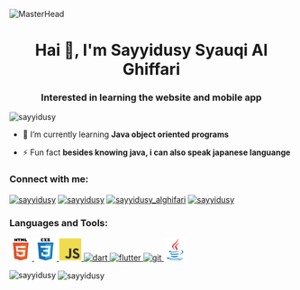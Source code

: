 ![MasterHead](https://kindyou.com/wp-content/uploads/2018/02/Beautiful-Gif-Pictures-of-Running-Cat-3.gif)
<h1 align="center">Hai 👋, I'm Sayyidusy Syauqi Al Ghiffari</h1><h3 align="center">Interested in learning the website and mobile app</h3><p align="left"> <img src="https://komarev.com/ghpvc/?username=sayyidusy&label=Profile%20views&color=0e75b6&style=flat" alt="sayyidusy" /> </p>




- 🌱  I’m currently learning **Java object oriented programs**

- ⚡ Fun fact **besides knowing java, i can also speak japanese languange**

<h3 align="left">Connect with me:</h3>
<p align="left">
<a href="https://linkedin.com/in/sayyidusy" target="blank"><img align="center" src="https://raw.githubusercontent.com/rahuldkjain/github-profile-readme-generator/master/src/images/icons/Social/linked-in-alt.svg" alt="sayyidusy" height="30" width="40" /></a>
<a href="https://fb.com/sayyidusy" target="blank"><img align="center" src="https://raw.githubusercontent.com/rahuldkjain/github-profile-readme-generator/master/src/images/icons/Social/facebook.svg" alt="sayyidusy" height="30" width="40" /></a>
<a href="https://instagram.com/sayyidusy_alghifari" target="blank"><img align="center" src="https://raw.githubusercontent.com/rahuldkjain/github-profile-readme-generator/master/src/images/icons/Social/instagram.svg" alt="sayyidusy_alghifari" height="30" width="40" /></a>
<a href="https://discord.gg/sayyidusy" target="blank"><img align="center" src="https://raw.githubusercontent.com/rahuldkjain/github-profile-readme-generator/master/src/images/icons/Social/discord.svg" alt="sayyidusy" height="30" width="40" /></a>
</p>


<h3 align="left">Languages and Tools:</h3>
<p align="left"> <a href="https://www.w3.org/html/" target="_blank" rel="noreferrer"> <img src="https://raw.githubusercontent.com/devicons/devicon/master/icons/html5/html5-original-wordmark.svg" alt="html5" width="40" height="40"/> </a><a href="https://www.w3schools.com/css/" target="_blank" rel="noreferrer"> <img src="https://raw.githubusercontent.com/devicons/devicon/master/icons/css3/css3-original-wordmark.svg" alt="css3" width="40" height="40"/> </a>  <a href="https://developer.mozilla.org/en-US/docs/Web/JavaScript" target="_blank" rel="noreferrer"> <img src="https://raw.githubusercontent.com/devicons/devicon/master/icons/javascript/javascript-original.svg" alt="javascript" width="40" height="40"/> </a> <a href="https://dart.dev" target="_blank" rel="noreferrer"> <img src="https://www.vectorlogo.zone/logos/dartlang/dartlang-icon.svg" alt="dart" width="40" height="40"/> </a> <a href="https://flutter.dev" target="_blank" rel="noreferrer"> <img src="https://www.vectorlogo.zone/logos/flutterio/flutterio-icon.svg" alt="flutter" width="40" height="40"/> </a><a href="https://git-scm.com/" target="_blank" rel="noreferrer"> <img src="https://www.vectorlogo.zone/logos/git-scm/git-scm-icon.svg" alt="git" width="40" height="40"/> </a> <a href="https://www.java.com" target="_blank" rel="noreferrer"> <img src="https://raw.githubusercontent.com/devicons/devicon/master/icons/java/java-original.svg" alt="java" width="40" height="40"/> </a> </p>

<p><img align="left" src="https://github-readme-stats.vercel.app/api/top-langs?username=sayyidusy&show_icons=true&locale=en&layout=compact" alt="sayyidusy" /></p><p>&nbsp;<img align="center" src="https://github-readme-stats.vercel.app/api?username=sayyidusy&show_icons=true&locale=en" alt="sayyidusy" /></p>



